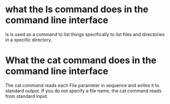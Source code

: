 # what the ls command does in the command line interface
ls is used as a command to list things specifically to list files and directories in a specific directory.

# What the cat command does in the command line interface
The cat command reads each File parameter in sequence and writes it to standard output. If you do not specify a file name, the cat command reads from standard input.